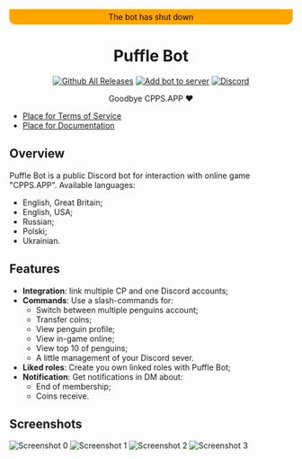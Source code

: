 <div style="background-color: orange; color: black; border-radius: 0 0 10px 10px; padding: 5px" align="center">
The bot has shut down
</div>

<h1 align="center">
   Puffle Bot
</h1>


<div align="center">

[![Github All Releases](https://img.shields.io/github/v/release/ilyash0/puffle-bot)](https://github.com/ilyash0/puffle-bot/releases)
[![Add bot to server](https://img.shields.io/badge/-add%20bot%20to%20server-5865F2)](https://discord.com/api/oauth2/authorize?client_id=875078308688179200&permissions=412317240384&scope=applications.commands%20bot)
[![Discord](https://img.shields.io/discord/755445822920982548?logo=discord&logoColor=white&label=discord)](https://discord.gg/ntZUXsWZaM)
</div>

<p align="center">Goodbye CPPS.APP ❤️</p>

- [Place for Terms of Service]()
- [Place for Documentation]()

## Overview

Puffle Bot is a public Discord bot for interaction with online game "CPPS.APP".
Available languages:

- English, Great Britain;
- English, USA;
- Russian;
- Polski;
- Ukrainian.

## Features

  - **Integration**: link multiple CP and one Discord accounts;
- **Commands**: Use a slash-commands for:
    - Switch between multiple penguins account;
    - Transfer coins;
    - View penguin profile;
    - View in-game online;
    - View top 10 of penguins;
    - A little management of your Discord sever.
- **Liked roles**: Create you own linked roles with Puffle Bot;
- **Notification**: Get notifications in DM about:
    - End of membership;
    - Coins receive.

## Screenshots

![Screenshot 0](https://github.com/ilyash0/Puffle-Bot/assets/119329448/b0fe3a20-24f6-4778-9dfa-7a927fc1a0e8)
![Screenshot 1](https://github.com/ilyash0/Puffle-Bot/assets/119329448/09e8c5a9-1fc3-47ea-a8b4-f0431cae886d)
![Screenshot 2](https://github.com/ilyash0/Puffle-Bot/assets/119329448/867b81a1-eab9-456d-b16a-0d2577c23b81)
![Screenshot 3](https://github.com/ilyash0/Puffle-Bot/assets/119329448/ed0fcdef-946b-4cd0-8577-50031ca11fe6)

